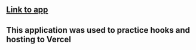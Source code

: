 ## [Link to app](https://dark-mode-toggle-olive.vercel.app)

## This application was used to practice hooks and hosting to Vercel
